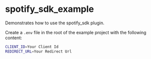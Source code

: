 # spotify_sdk_example

Demonstrates how to use the spotify_sdk plugin.

Create a `.env` file in the root of the example project with the following content:

```sh
CLIENT_ID=Your Client Id
REDIRECT_URL=Your Redirect Url
```
